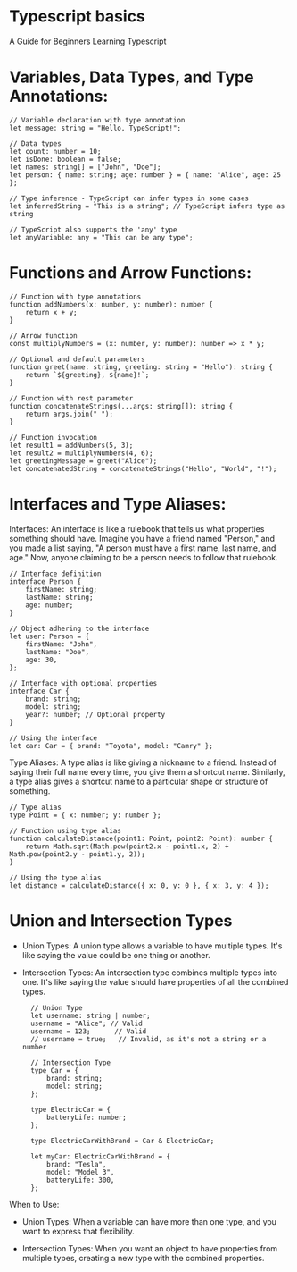 # Typescript basics
A Guide for Beginners Learning Typescript

# Variables, Data Types, and Type Annotations:

    // Variable declaration with type annotation
    let message: string = "Hello, TypeScript!";

    // Data types
    let count: number = 10;
    let isDone: boolean = false;
    let names: string[] = ["John", "Doe"];
    let person: { name: string; age: number } = { name: "Alice", age: 25 };

    // Type inference - TypeScript can infer types in some cases
    let inferredString = "This is a string"; // TypeScript infers type as string

    // TypeScript also supports the 'any' type
    let anyVariable: any = "This can be any type";

# Functions and Arrow Functions:

    // Function with type annotations
    function addNumbers(x: number, y: number): number {
        return x + y;
    }

    // Arrow function
    const multiplyNumbers = (x: number, y: number): number => x * y;

    // Optional and default parameters
    function greet(name: string, greeting: string = "Hello"): string {
        return `${greeting}, ${name}!`;
    }

    // Function with rest parameter
    function concatenateStrings(...args: string[]): string {
        return args.join(" ");
    }

    // Function invocation
    let result1 = addNumbers(5, 3);
    let result2 = multiplyNumbers(4, 6);
    let greetingMessage = greet("Alice");
    let concatenatedString = concatenateStrings("Hello", "World", "!");

# Interfaces and Type Aliases:

  Interfaces:
  An interface is like a rulebook that tells us what properties something should have. Imagine you have a friend named "Person," and you made a list saying, "A person must have a first name, last 
  name, and age." Now, anyone claiming to be a person needs to follow that rulebook.

    // Interface definition
    interface Person {
        firstName: string;
        lastName: string;
        age: number;
    }
    
    // Object adhering to the interface
    let user: Person = {
        firstName: "John",
        lastName: "Doe",
        age: 30,
    };
    
    // Interface with optional properties
    interface Car {
        brand: string;
        model: string;
        year?: number; // Optional property
    }

    // Using the interface
    let car: Car = { brand: "Toyota", model: "Camry" };

  Type Aliases:
  A type alias is like giving a nickname to a friend. Instead of saying their full name every time, you give them a shortcut name. Similarly, a type alias gives a shortcut name to a particular 
  shape or structure of something.

    // Type alias
    type Point = { x: number; y: number };
    
    // Function using type alias
    function calculateDistance(point1: Point, point2: Point): number {
        return Math.sqrt(Math.pow(point2.x - point1.x, 2) + Math.pow(point2.y - point1.y, 2));
    }
    
    // Using the type alias
    let distance = calculateDistance({ x: 0, y: 0 }, { x: 3, y: 4 });


# Union and Intersection Types

- Union Types: A union type allows a variable to have multiple types. It's like saying the value could be one thing or another.

- Intersection Types: An intersection type combines multiple types into one. It's like saying the value should have properties of all the combined types.

        // Union Type
        let username: string | number;
        username = "Alice"; // Valid
        username = 123;      // Valid
        // username = true;   // Invalid, as it's not a string or a number
        
        // Intersection Type
        type Car = {
            brand: string;
            model: string;
        };
        
        type ElectricCar = {
            batteryLife: number;
        };
        
        type ElectricCarWithBrand = Car & ElectricCar;
        
        let myCar: ElectricCarWithBrand = {
            brand: "Tesla",
            model: "Model 3",
            batteryLife: 300,
        };

When to Use:

- Union Types: When a variable can have more than one type, and you want to express that flexibility.

- Intersection Types: When you want an object to have properties from multiple types, creating a new type with the combined properties.
